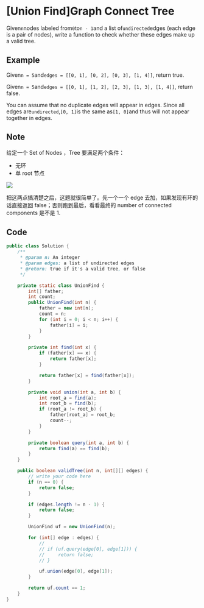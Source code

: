 # \[Union Find]Graph Connect Tree

Given`n`nodes labeled from`0`to`n - 1`and a list of`undirected`edges (each edge is a pair of nodes), write a function to check whether these edges make up a valid tree.

## Example

Given`n = 5`and`edges = [[0, 1], [0, 2], [0, 3], [1, 4]]`, return true.

Given`n = 5`and`edges = [[0, 1], [1, 2], [2, 3], [1, 3], [1, 4]]`, return false.

You can assume that no duplicate edges will appear in edges. Since all edges are`undirected`,`[0, 1]`is the same as`[1, 0]`and thus will not appear together in edges.

## Note

给定一个 Set of Nodes ，Tree 要满足两个条件：

* 无环
* 单 root 节点

![](https://mnmunknown.gitbooks.io/algorithm-notes/content/Tree_Definition.PNG)

把这两点搞清楚之后，这题就很简单了。先一个一个 edge 去加，如果发现有环的话直接返回 false；否则跑到最后，看看最终的 number of connected components 是不是 1.

## Code

```java
public class Solution {
    /**
     * @param n: An integer
     * @param edges: a list of undirected edges
     * @return: true if it's a valid tree, or false
     */

    private static class UnionFind {
        int[] father;
        int count;
        public UnionFind(int n) {
            father = new int[n];
            count = n;
            for (int i = 0; i < n; i++) {
                father[i] = i;
            }
        }

        private int find(int x) {
            if (father[x] == x) {
                return father[x];
            }

            return father[x] = find(father[x]);
        }

        private void union(int a, int b) {
            int root_a = find(a);
            int root_b = find(b);
            if (root_a != root_b) {
                father[root_a] = root_b;   
                count--;
            }
        }

        private boolean query(int a, int b) {
            return find(a) == find(b);
        }
    }

    public boolean validTree(int n, int[][] edges) {
        // write your code here
        if (n == 0) {
            return false;
        }

        if (edges.length != n - 1) {
            return false;
        }

        UnionFind uf = new UnionFind(n);

        for (int[] edge : edges) {
            //
            // if (uf.query(edge[0], edge[1])) {
            //     return false;
            // }

            uf.union(edge[0], edge[1]);
        }

        return uf.count == 1;
    }
}
```
